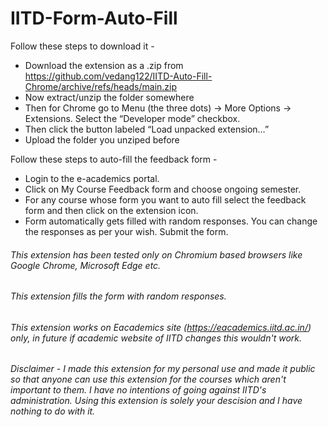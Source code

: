 # IITD-Form-Auto-Fill

Follow these steps to download it -
- Download the extension as a .zip from https://github.com/vedang122/IITD-Auto-Fill-Chrome/archive/refs/heads/main.zip 
- Now extract/unzip the folder somewhere
- Then for Chrome go to Menu (the three dots) -> More Options -> Extensions. Select the “Developer mode” checkbox.
- Then click the button labeled “Load unpacked extension…”
- Upload the folder you unziped before 

Follow these steps to auto-fill the feedback form - 
- Login to the e-academics portal. 
- Click on My Course Feedback form and choose ongoing semester.  
- For any course whose form you want to auto fill select the feedback form and then click on the extension icon. 
- Form automatically gets filled with random responses. You can change the responses as per your wish. Submit the form.

###### This extension has been tested only on Chromium based browsers like Google Chrome, Microsoft Edge etc. 
###### This extension fills the form with random responses.
###### This extension works on Eacademics site (https://eacademics.iitd.ac.in/) only, in future if academic website of IITD changes this wouldn't work. 
###### Disclaimer - I made this extension for my personal use and made it public so that anyone can use this extension for the courses which aren't important to them. I have no intentions of going against IITD's administration. Using this extension is solely your descision and I have nothing to do with it.
